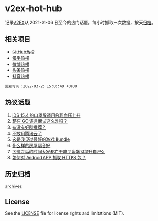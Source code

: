 # v2ex-hot-hub

 记录[V2EX](https://www.v2ex.com/)从 2021-01-06 日至今的热门话题。每小时抓取一次数据，按天[归档](archives)。
 
 ## 相关项目

- [GitHub热榜](https://github.com/snaildev/github-hot-hub)
- [知乎热榜](https://github.com/snaildev/zhihu-hot-hub)
- [微博热榜](https://github.com/snaildev/weibo-hot-hub)
- [头条热榜](https://github.com/snaildev/toutiao-hot-hub)
- [抖音热榜](https://github.com/snaildev/douyin-hot-hub)


 `更新时间：2022-03-23 15:06:49 +0800`

## 热议话题

1. [iOS 15.4 的口罩解锁用的我血压上升](https://www.v2ex.com/t/842144)
1. [现在 GO 语言面试这么难吗？](https://www.v2ex.com/t/842175)
1. [有没有好剧推荐？](https://www.v2ex.com/t/842179)
1. [不敢用腾讯云了](https://www.v2ex.com/t/842172)
1. [这是我见过最好的游戏 Bundle](https://www.v2ex.com/t/842232)
1. [什么样的房屋隔音好](https://www.v2ex.com/t/842253)
1. [下班之后的时间大家都在干嘛？会学习提升自己么](https://www.v2ex.com/t/842201)
1. [如何对 Android APP 抓取 HTTPS 包？](https://www.v2ex.com/t/842130)

## 历史归档

[archives](archives)

## License

See the [LICENSE](LICENSE) file for license rights and limitations (MIT).
